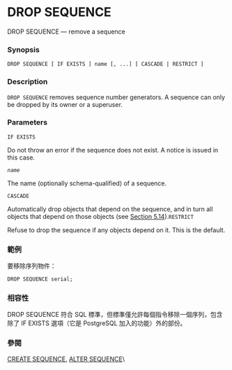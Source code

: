 # DROP SEQUENCE

DROP SEQUENCE — remove a sequence

### Synopsis

```
DROP SEQUENCE [ IF EXISTS ] name [, ...] [ CASCADE | RESTRICT ]
```

### Description

`DROP SEQUENCE` removes sequence number generators. A sequence can only be dropped by its owner or a superuser.

### Parameters

`IF EXISTS`

Do not throw an error if the sequence does not exist. A notice is issued in this case.

_`name`_

The name (optionally schema-qualified) of a sequence.

`CASCADE`

Automatically drop objects that depend on the sequence, and in turn all objects that depend on those objects (see [Section 5.14](https://www.postgresql.org/docs/13/ddl-depend.html)).`RESTRICT`

Refuse to drop the sequence if any objects depend on it. This is the default.

### 範例

要移除序列物件：

```
DROP SEQUENCE serial;
```

### 相容性

DROP SEQUENCE 符合 SQL 標準，但標準僅允許每個指令移除一個序列，包含除了 IF EXISTS 選項（它是 PostgreSQL 加入的功能）外的部份。

### 參閱

[CREATE SEQUENCE](create-sequence.md), [ALTER SEQUENCE](alter-sequence.md)\
